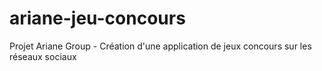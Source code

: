 # ariane-jeu-concours
Projet Ariane Group - Création d'une application de jeux concours sur les réseaux sociaux 

